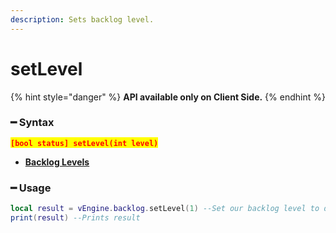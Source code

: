 ```yaml
---
description: Sets backlog level.
---
```


# setLevel

{% hint style="danger" %}
**API available only on Client Side.**
{% endhint %}

### ━ Syntax

<mark style="color:red;">**`[bool status] setLevel(int level)`**</mark>

* [**Backlog Levels**](./)

### ━ Usage

```lua
local result = vEngine.backlog.setLevel(1) --Set our backlog level to default mode
print(result) --Prints result
```
